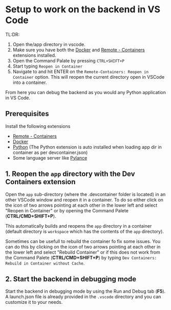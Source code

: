 # Setup to work on the backend in VS Code

TL:DR:
1. Open the/app directory in vscode.
2. Make sure you have both the [Docker](https://marketplace.visualstudio.com/items?itemName=ms-azuretools.vscode-docker) and [Remote - Containers](https://marketplace.visualstudio.com/items?itemName=ms-vscode-remote.remote-containers) extensions installed.
3. Open the Command Palate by pressing `CTRL+SHIFT+P`
4. Start typing `Reopen in Container`
5. Navigate to and hit ENTER on the `Remote-Containers: Reopen in Container` option. This will reopen the current directory open in VSCode into a container.

From here you can debug the backend as you would any Python application in VS Code.

## Prerequisites

Install the following extensions
* [Remote - Containers](https://marketplace.visualstudio.com/items?itemName=ms-vscode-remote.remote-containers)
* [Docker](https://marketplace.visualstudio.com/items?itemName=ms-azuretools.vscode-docker)
* [Python](https://marketplace.visualstudio.com/items?itemName=ms-python.python) (The Python extension is auto installed when loading app dir in container as per devcontainer.json)
* Some language server like [Pylance](https://marketplace.visualstudio.com/items?itemName=ms-python.vscode-pylance)

## 1. Reopen the `app` directory with the Dev Containers extension

Open the `app` sub-directory (where the .devcontainer folder is located) in an other VSCode window and reopen it in a container. To do so either click on the icon of two arrows pointing at each other in the lower left and select "Reopen in Container" or by opening the Command Palete (**CTRL/CMD+SHIFT+P**).

This automatically builds and reopens the `app` directory in a container (default directory is `workspace` which has the contents of the `app` directory).

Sometimes can be usefull to rebuild the container fo fix some issues. You can do this by clicking on the icon of two arrows pointing at each other in the lower left and select "Rebuild Container" or if this does not work from the Command Palete (**CTRL/CMD+SHIFT+P**) by typing `Dev Containers: Rebuild in Container without Cache`.

## 2. Start the backend in debugging mode

Start the backend in debugging mode by using the Run and Debug tab (**F5**). A launch.json file is already provided in the `.vscode` directory and you can customize it to your needs.


